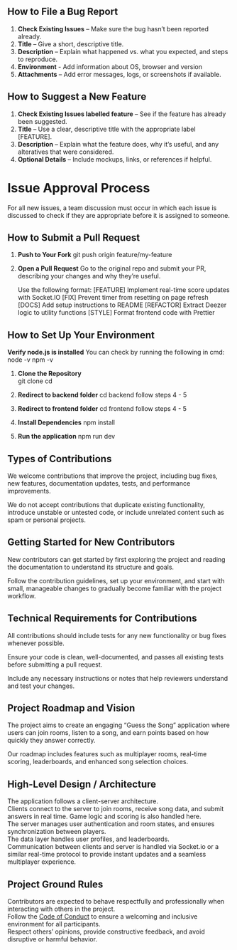 ## How to File a Bug Report

1. **Check Existing Issues** – Make sure the bug hasn’t been reported already.
2. **Title** – Give a short, descriptive title.
3. **Description** – Explain what happened vs. what you expected, and steps to reproduce.
4. **Environment** - Add information about OS, browser and version
5. **Attachments** – Add error messages, logs, or screenshots if available.

## How to Suggest a New Feature

1. **Check Existing Issues labelled feature** – See if the feature has already been suggested.
2. **Title** – Use a clear, descriptive title with the appropriate label [FEATURE].
3. **Description** – Explain what the feature does, why it’s useful, and any alteratives that were considered.
4. **Optional Details** – Include mockups, links, or references if helpful.

# Issue Approval Process

For all new issues, a team discussion must occur in which each issue is discussed to check if they are appropriate before it is assigned to someone.

## How to Submit a Pull Request

1. **Push to Your Fork**
   git push origin feature/my-feature
2. **Open a Pull Request**
   Go to the original repo and submit your PR, describing your changes and why they’re useful.

   Use the following format:
   [FEATURE] Implement real-time score updates with Socket.IO
   [FIX] Prevent timer from resetting on page refresh
   [DOCS] Add setup instructions to README
   [REFACTOR] Extract Deezer logic to utility functions
   [STYLE] Format frontend code with Prettier

## How to Set Up Your Environment

**Verify node.js is installed**
You can check by running the following in cmd:
node -v
npm -v

1. **Clone the Repository**  
   git clone <repository-url>
   cd <repository-folder>

2. **Redirect to backend folder**
   cd backend
   follow steps 4 - 5

3. **Redirect to frontend folder**
   cd frontend
   follow steps 4 - 5

4. **Install Dependencies**
   npm install

5. **Run the application**
   npm run dev

## Types of Contributions

We welcome contributions that improve the project, including bug fixes, new features, documentation updates, tests, and performance improvements.

We do not accept contributions that duplicate existing functionality, introduce unstable or untested code, or include unrelated content such as spam or personal projects.

## Getting Started for New Contributors

New contributors can get started by first exploring the project and reading the documentation to understand its structure and goals.

Follow the contribution guidelines, set up your environment, and start with small, manageable changes to gradually become familiar with the project workflow.

## Technical Requirements for Contributions

All contributions should include tests for any new functionality or bug fixes whenever possible.

Ensure your code is clean, well-documented, and passes all existing tests before submitting a pull request.

Include any necessary instructions or notes that help reviewers understand and test your changes.

## Project Roadmap and Vision

The project aims to create an engaging “Guess the Song” application where users can join rooms, listen to a song, and earn points based on how quickly they answer correctly.

Our roadmap includes features such as multiplayer rooms, real-time scoring, leaderboards, and enhanced song selection choices.

## High-Level Design / Architecture

The application follows a client-server architecture.  
Clients connect to the server to join rooms, receive song data, and submit answers in real time. Game logic and scoring is also handled here.  
The server manages user authentication and room states, and ensures synchronization between players.  
The data layer handles user profiles, and leaderboards.  
Communication between clients and server is handled via Socket.io or a similar real-time protocol to provide instant updates and a seamless multiplayer experience.

## Project Ground Rules

Contributors are expected to behave respectfully and professionally when interacting with others in the project.  
Follow the [Code of Conduct](./CODE_OF_CONDUCT.md) to ensure a welcoming and inclusive environment for all participants.  
Respect others’ opinions, provide constructive feedback, and avoid disruptive or harmful behavior.
